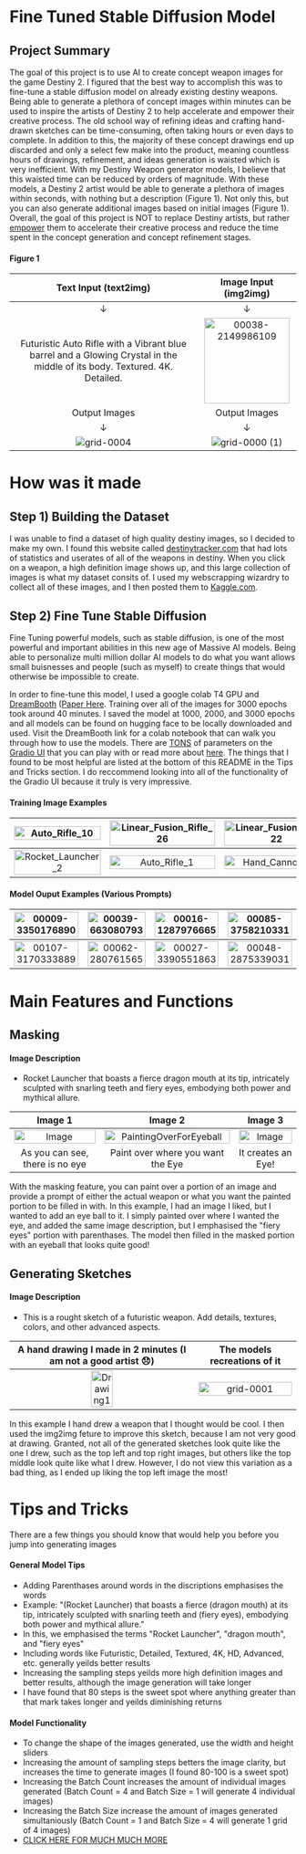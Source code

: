 # Fine Tuned Stable Diffusion Model


## Project Summary
The goal of this project is to use AI to create concept weapon images for the game Destiny 2. I figured that the best way to accomplish this was to fine-tune a stable diffusion model on already existing destiny weapons. Being able to generate a plethora of concept images within minutes can be used to inspire the artists of Destiny 2 to help accelerate and empower their creative process. The old school way of refining ideas and crafting hand-drawn sketches can be time-consuming, often taking hours or even days to complete. In addition to this, the majority of these concept drawings end up discarded and only a select few make into the product, meaning countless hours of drawings, refinement, and ideas generation is waisted which is very inefficient. With my Destiny Weapon generator models, I believe that this waisted time can be reduced by orders of magnitude. With these models, a Destiny 2 artist would be able to generate a plethora of images within seconds, with nothing but a description (Figure 1). Not only this, but you can also generate additional images based on initial images (Figure 1). Overall, the goal of this project is NOT to replace Destiny artists, but rather <u>empower</u> them to accelerate their creative process and reduce the time spent in the concept generation and concept refinement stages.

#### Figure 1
|Text Input (text2img) | Image Input (img2img)|
|:------:|:------:|
| ↓ |  ↓ |
| Futuristic Auto Rifle with a Vibrant blue barrel and a Glowing Crystal in the middle of its body. Textured. 4K. Detailed. | <img src='https://github.com/EliBrignac/Destiny_Weapon_Maker/assets/94129362/83d56c7c-9186-4236-bd26-7901ac55e578' width=150px height=150px alt=00038-2149986109> |
| Output Images | Output Images |
| ↓ | ↓ |
| ![grid-0004](https://github.com/EliBrignac/Destiny_Weapon_Maker/assets/94129362/984d970d-e035-490c-9c37-d58e9efa3514) | ![grid-0000 (1)](https://github.com/EliBrignac/Destiny_Weapon_Maker/assets/94129362/f2cabafa-e22e-4145-b556-8c0f39cb3fdb) |



# How was it made

## Step 1) Building the Dataset
I was unable to find a dataset of high quality destiny images, so I decided to make my own. I found this website called [destinytracker.com](https://destinytracker.com/destiny-2/db/items/weapon) that had lots of statistics and userates of all of the weapons in destiny. When you click on a weapon, a high definition image shows up, and this large collection of images is what my dataset consits of. I used my webscrapping wizardry to collect all of these images, and I then posted them to [Kaggle.com](https://www.kaggle.com/datasets/elibrignac/destiny-2-weapon-images/settings).

## Step 2) Fine Tune Stable Diffusion
Fine Tuning powerful models, such as stable diffusion, is one of the most powerful and important abilities in this new age of Massive AI models. Being able to personalize multi million dollar AI models to do what you want allows small buisnesses and people (such as myself) to create things that would otherwise be impossible to create.

In order to fine-tune this model, I used a google colab T4 GPU and [DreamBooth](https://github.com/TheLastBen/fast-stable-diffusion/blob/main/fast-DreamBooth.ipynb) ([Paper Here](https://arxiv.org/pdf/2208.12242.pdf). Training over all of the images for 3000 epochs took around 40 minutes. I saved the model at 1000, 2000, and 3000 epochs and all models can be found on hugging face to be locally downloaded and used. Visit the DreamBooth link for a colab notebook that can walk you through how to use the models. There are <u>TONS</u> of parameters on the [Gradio UI](https://github.com/AUTOMATIC1111/stable-diffusion-webui) that you can play with or read more about [here](https://github.com/AUTOMATIC1111/stable-diffusion-webui). The things that I found to be most helpful are listed at the bottom of this README in the Tips and Tricks section. I do reccommend looking into all of the functionality of the Gradio UI because it truly is very impressive.

#### Training Image Examples
| <img src='https://github.com/EliBrignac/Destiny_Weapon_Maker/assets/94129362/175326af-5731-472a-91ea-90b4f5dfafc2' width=100% height=100% alt=Auto_Rifle_10> | <img src='https://github.com/EliBrignac/Destiny_Weapon_Maker/assets/94129362/9508d4f8-17aa-4df5-91fa-9777b4564868' width=100% height=100% alt=Linear_Fusion_Rifle_26> | <img src='https://github.com/EliBrignac/Destiny_Weapon_Maker/assets/94129362/def9c5da-cbee-463f-b7dc-ec92d1f29cb1' width=100% height=100% alt=Linear_Fusion_Rifle_22> | <img src='https://github.com/EliBrignac/Destiny_Weapon_Maker/assets/94129362/59acfe97-fb3f-469c-a4f4-10d7e62dbe1b' width=100% height=100% alt=Hand_Cannon_9> 
|:-------:|:-------:|:-------:|:-------: |
 | <img src='https://github.com/EliBrignac/Destiny_Weapon_Maker/assets/94129362/6739d964-7bab-4107-aaeb-715a95bb412b' width=100% height=100% alt=Rocket_Launcher_2>  | <img src='https://github.com/EliBrignac/Destiny_Weapon_Maker/assets/94129362/c23cbd9c-66c7-4841-9d13-756932c35a20' width=100% height=100% alt=Auto_Rifle_1> | <img src='https://github.com/EliBrignac/Destiny_Weapon_Maker/assets/94129362/105dc4bc-c5c5-415c-9635-e8575e58a5fd' width=100% height=100% alt=Hand_Cannon_10>| <img src='https://github.com/EliBrignac/Destiny_Weapon_Maker/assets/94129362/150663d9-8e9d-4f62-800b-c13f3d8d84b7' width=100% height=100% alt=Auto_Rifle_61> |   


#### Model Ouput Examples (Various Prompts)

| <img src='https://github.com/EliBrignac/Destiny_Weapon_Maker/assets/94129362/f292e199-5ea1-4434-997a-3dc74965e711' width=100% height=100% alt=00009-3350176890> | <img src='https://github.com/EliBrignac/Destiny_Weapon_Maker/assets/94129362/1f09bffc-74dd-4d71-970d-fc4617040b54' width=100% height=100% alt=00039-663080793> | <img src='https://github.com/EliBrignac/Destiny_Weapon_Maker/assets/94129362/5258f9d0-236c-4f36-bd30-4a583a27a989' width=100% height=100% alt=00016-1287976665> | <img src='https://github.com/EliBrignac/Destiny_Weapon_Maker/assets/94129362/0848e109-216b-4010-9292-6907a0377a95' width=100% height=100% alt=00085-3758210331> |
|:-------:|:-------:|:-------:|:-------: |
 | <img src='https://github.com/EliBrignac/Destiny_Weapon_Maker/assets/94129362/59886915-15be-43f4-95b4-016e15982f3c' width=100% height=100% alt=00107-3170333889> | <img src='https://github.com/EliBrignac/Destiny_Weapon_Maker/assets/94129362/6ea74d99-550d-46ba-9dea-e98221ea316b' width=100% height=100% alt=00062-280761565> | <img src='https://github.com/EliBrignac/Destiny_Weapon_Maker/assets/94129362/f78ce04b-209d-40e8-a849-d1c8eae9cfe0' width=100% height=100% alt=00027-3390551863> | <img src='https://github.com/EliBrignac/Destiny_Weapon_Maker/assets/94129362/3d4650b7-739c-4ce0-87d1-c76f751e69a8' width=100% height=100% alt=00048-2875339031> |


# Main Features and Functions

## Masking
#### Image Description
- Rocket Launcher that boasts a fierce dragon mouth at its tip, intricately sculpted with snarling teeth and fiery eyes, embodying both power and mythical allure.

| Image 1                 | Image 2                 | Image 3                 |
|:-----------------------:|:-----------------------:|:-----------------------:|
|<img src="https://github.com/EliBrignac/Destiny_Weapon_Maker/assets/94129362/f47280cf-13ec-4beb-99e3-fa12510d61af" alt="Image" width=100% height =100%> |  <img alt="PaintingOverForEyeball" src="https://github.com/EliBrignac/Destiny_Weapon_Maker/assets/94129362/f24ee6b1-a3f6-427e-a4c7-51f024019433" width=100% height=100% > | <img src="https://github.com/EliBrignac/Destiny_Weapon_Maker/assets/94129362/12b5eafb-4857-44d1-afca-b55f5ca9cb57" alt="Image" width=100% height =100%>|
| As you can see, there is no eye | Paint over where you want the Eye | It creates an Eye! |

With the masking feature, you can paint over a portion of an image and provide a prompt of either the actual weapon or what you want the painted portion to be filled in with. In this example, I had an image I liked, but I wanted to add an eye ball to it. I simply painted over where I wanted the eye, and added the same image description, but I emphasised the "fiery eyes" portion with parenthases. The model then filled in the masked portion with an eyeball that looks quite good!

## Generating Sketches
#### Image Description
- This is a rought sketch of a futuristic weapon. Add details, textures, colors, and other advanced aspects.
  
| A hand drawing I made in 2 minutes (I am not a good artist 😞) | The models recreations of it |
|:-------:|:-------:|
| <img src='https://github.com/EliBrignac/Destiny_Weapon_Maker/assets/94129362/03c2fdef-3a56-424c-b9f4-2aeaa3a3a8f8' width=35% height=35% alt=Drawing1> | <img src='https://github.com/EliBrignac/Destiny_Weapon_Maker/assets/94129362/a45824e4-30c8-4fee-8229-599ab1eb8358' width=100% height=100% alt=grid-0001> |

In this example I hand drew a weapon that I thought would be cool. I then used the img2img feture to improve this sketch, because I am not very good at drawing. Granted, not all of the generated sketches look quite like the one I drew, such as the top left and top right images, but others like the top middle look quite like what I drew. However, I do not view this variation as a bad thing, as I ended up liking the top left image the most!


# Tips and Tricks
There are a few things you should know that would help you before you jump into generating images

#### General Model Tips
- Adding Parenthases around words in the discriptions emphasises the words
 - Example: "(Rocket Launcher) that boasts a fierce (dragon mouth) at its tip, intricately sculpted with snarling teeth and (fiery eyes), embodying both power and mythical allure."
  - In this, we emphasised the terms "Rocket Launcher", "dragon mouth", and "fiery eyes"
- Including words like Futuristic, Detailed, Textured, 4K, HD, Advanced, etc. generally yeilds better results
- Increasing the sampling steps yeilds more high definition images and better results, although the image generation will take longer
 - I have found that 80 steps is the sweet spot where anything greater than that mark takes longer and yeilds diminishing returns

#### Model Functionality
- To change the shape of the images generated, use the width and height sliders
- Increasing the amount of sampling steps betters the image clarity, but increases the time to generate images (I found 80-100 is a sweet spot)
- Increasing the Batch Count increases the amount of individual images generated (Batch Count = 4 and Batch Size = 1 will generate 4 individual images)
- Increasing the Batch Size increase the amount of images generated simultaniously (Batch Count = 1 and Batch Size = 4 will generate 1 grid of 4 images)
- [CLICK HERE FOR MUCH MUCH MORE](https://github.com/AUTOMATIC1111/stable-diffusion-webui)










